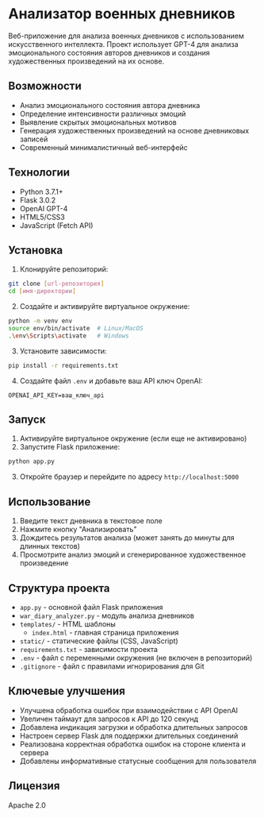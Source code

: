 # Анализатор военных дневников

Веб-приложение для анализа военных дневников с использованием искусственного интеллекта. Проект использует GPT-4 для анализа эмоционального состояния авторов дневников и создания художественных произведений на их основе.

## Возможности

- Анализ эмоционального состояния автора дневника
- Определение интенсивности различных эмоций
- Выявление скрытых эмоциональных мотивов
- Генерация художественных произведений на основе дневниковых записей
- Современный минималистичный веб-интерфейс

## Технологии

- Python 3.7.1+
- Flask 3.0.2
- OpenAI GPT-4
- HTML5/CSS3
- JavaScript (Fetch API)

## Установка

1. Клонируйте репозиторий:
```bash
git clone [url-репозитория]
cd [имя-директории]
```

2. Создайте и активируйте виртуальное окружение:
```bash
python -m venv env
source env/bin/activate  # Linux/MacOS
.\env\Scripts\activate   # Windows
```

3. Установите зависимости:
```bash
pip install -r requirements.txt
```

4. Создайте файл `.env` и добавьте ваш API ключ OpenAI:
```
OPENAI_API_KEY=ваш_ключ_api
```

## Запуск

1. Активируйте виртуальное окружение (если еще не активировано)
2. Запустите Flask приложение:
```bash
python app.py
```
3. Откройте браузер и перейдите по адресу `http://localhost:5000`

## Использование

1. Введите текст дневника в текстовое поле
2. Нажмите кнопку "Анализировать"
3. Дождитесь результатов анализа (может занять до минуты для длинных текстов)
4. Просмотрите анализ эмоций и сгенерированное художественное произведение

## Структура проекта

- `app.py` - основной файл Flask приложения
- `war_diary_analyzer.py` - модуль анализа дневников
- `templates/` - HTML шаблоны
  - `index.html` - главная страница приложения
- `static/` - статические файлы (CSS, JavaScript)
- `requirements.txt` - зависимости проекта
- `.env` - файл с переменными окружения (не включен в репозиторий)
- `.gitignore` - файл с правилами игнорирования для Git

## Ключевые улучшения

- Улучшена обработка ошибок при взаимодействии с API OpenAI
- Увеличен таймаут для запросов к API до 120 секунд
- Добавлена индикация загрузки и обработка длительных запросов
- Настроен сервер Flask для поддержки длительных соединений
- Реализована корректная обработка ошибок на стороне клиента и сервера
- Добавлены информативные статусные сообщения для пользователя

## Лицензия

Apache 2.0